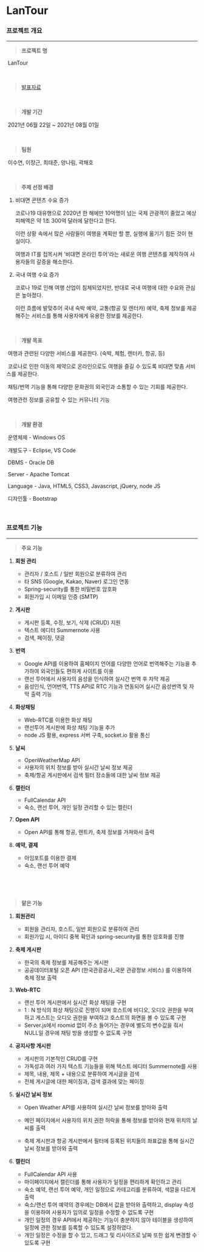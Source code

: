 # LanTour



### 프로젝트 개요

<hr/>

> **프로젝트 명**

​	LanTour

<br>

> [발표자료](https://github.com/happyeon/Project_LanTour/blob/master/2%EC%A1%B0%20Final_LanTour.pdf)

<br>

> **개발 기간**

​	2021년 06월 22일 ~ 2021년 08월 01일

<br>


> **팀원**

​	이수연, 이장근, 최태준, 양나림, 곽채호

<br>


> **주제 선정 배경**

1. 비대면 콘텐츠 수요 증가

   코로나19 대유행으로 2020년 한 해에만 10억명이 넘는 국제 관광객이 줄었고 예상 피해액은 약 1조 300억 달러에 달한다고 한다.
   
   이런 상황 속에서 많은 사람들이 여행을 계획만 할 뿐, 실행에 옮기기 힘든 것이 현실이다.
   
   여행과 IT를 접목시켜 '비대면 온라인 투어'라는 새로운 여행 콘텐츠를 제작하여 사용자들의 갈증을 해소한다.



2. 국내 여행 수요 증가

   코로나 19로 인해 여행 산업이 침체되었지만, 반대로 국내 여행에 대한 수요와 관심은 높아졌다.
   
   이런 흐름에 발맞추어 국내 숙박 예약, 교통(항공 및 렌터카) 예약, 축제 정보를 제공해주는 서비스를 통해 사용자에게 유용한 정보를 제공한다.


<br>

> **개발 목표**

​	여행과 관련된 다양한 서비스를 제공한다. (숙박, 체험, 렌터카, 항공, 등)

​	코로나로 인한 이동의 제약으로 온라인으로도 여행을 즐길 수 있도록 비대면 맞춤 서비스를 제공한다.

​	채팅/번역 기능을 통해 다양한 문화권의 외국인과 소통할 수 있는 기회를 제공한다.

​    여행관련 정보를 공유할 수 있는 커뮤니티 기능

<br>

> **개발 환경**

​	운영체제 - Windows OS

​	개발도구 - Eclipse, VS Code

​	DBMS - Oracle DB

​	Server - Apache Tomcat

​	Language - Java, HTML5, CSS3, Javascript, jQuery, node JS

​	디자인툴 - Bootstrap

<br>

### 프로젝트 기능

<hr/>

> **주요 기능**

1. **회원 관리**

   - 관리자 / 호스트 / 일반 회원으로 분류하여 관리
   - 타 SNS (Google, Kakao, Naver) 로그인 연동
   - Spring-security를 통한 비밀번호 암호화
   - 회원가입 시 이메일 인증 (SMTP)
   
2. **게시판**

   - 게시판 등록, 수정, 보기, 삭제 (CRUD) 지원
   - 텍스트 에디터 Summernote 사용
   - 검색, 페이징, 댓글
   
3. **번역**

   - Google API를 이용하여 홈페이지 언어를 다양한 언어로 번역해주는 기능을 추가하여 외국인들도 편하게 사이트를 이용
   - 랜선 투어에서 사용자의 음성을 인식하여 실시간 번역 후 자막 제공
   - 음성인식, 언어번역, TTS API로 RTC 기능과 연동되어 실시간 음성번역 및 자막 출력 기능
   
4. **화상채팅**

   - Web-RTC를 이용한 화상 채팅
   - 랜선투어 게시판에 화상 채팅 기능을 추가
   - node JS 활용, express 서버 구축, socket.io 활용 통신
   
5. **날씨**

   - OpenWeatherMap API
   - 사용자의 위치 정보를 받아 실시간 날씨 정보 제공
   - 축제/항공 게시판에서 검색 필터 장소들에 대한 날씨 정보 제공
   
6. **캘린더**

   - FullCalendar API
   - 숙소, 랜선 투어, 개인 일정 관리할 수 있는 캘린더
   
7. **Open API**

   - Open API를 통해 항공, 렌트카, 축제 정보를 가져와서 출력
   
8. **예약, 결제**

   - 아임포트를 이용한 결제
   - 숙소, 랜선 투어 예약

<br><br><br>

> **맡은 기능**

1. **회원관리**

   - 회원을 관리자, 호스트, 일반 회원으로 분류하여 관리
   - 회원가입 시, 아이디 중복 확인과 spring-security를 통한 암호화를 진행

   

2. **축제 게시판**

   - 한국의 축제 정보를 제공해주는 게시판
   - 공공데이터포털 오픈 API (한국관광공사_국문 관광정보 서비스) 를 이용하여 축제 정보 출력

   

3. **Web-RTC**

   - 랜선 투어 게시판에서 실시간 화상 채팅을 구현
   - 1 : N 방식의 화상 채팅으로 진행이 되며 호스트에 비디오, 오디오 권한을 부여하고 게스트는 오디오 권한을 부여하고 호스트의 화면을 볼 수 있도록 구현
   - Server.js에서 roomid 없이 주소 들어가는 경우에 별도의 변수값을 줘서 NULL일 경우에 채팅 방을 생성할 수 없도록 구현

   

4. **공지사항 게시판**

   - 게시판의 기본적인 CRUD를 구현
   - 가독성과 여러 가지 텍스트 기능들을 위해 텍스트 에디터 Summernote를 사용
   - 제목, 내용, 제목 + 내용으로 분류하여 게시글을 검색
   - 전체 게시글에 대한 페이징과, 검색 결과에 맞는 페이징

   

5. **실시간 날씨 정보**

   - Open Weather API를 사용하여 실시간 날씨 정보를 받아와 출력

   - 메인 페이지에서 사용자의 위치 권한 허락을 통해 정보를 받아와 현재 위치의 날씨를 출력

   - 축제 게시판과 항공 게시판에서 필터에 등록된 위치들의 좌표값을 통해 실시간 날씨 정보를 받아와 출력

     

6. **캘린더**

   - FullCalendar API 사용
   - 마이페이지에서 캘린더를 통해 사용자가 일정을 편리하게 확인하고 관리
   - 숙소 예약, 랜선 투어 예약, 개인 일정으로 카테고리를 분류하여, 색깔을 다르게 출력
   - 숙소/랜선 투어 예약의 경우에는 DB에서 값을 받아와 출력하고, display 속성을 이용하여 사용자가 임의로 일정을 수정할 수 없도록 구현
   - 개인 일정의 경우 API에서 제공하는 기능이 충분하지 않아 테이블을 생성하여 일정에 관한 정보를 등록할 수 있도록 설정하였다.
   - 개인 일정은 수정을 할 수 있고, 드래그 및 리사이즈로 날짜 또한 쉽게 변경할 수 있도록 구현

